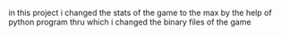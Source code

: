 in this project i changed the stats of the game to the max by the help of python program thru which i changed the binary files of the game
